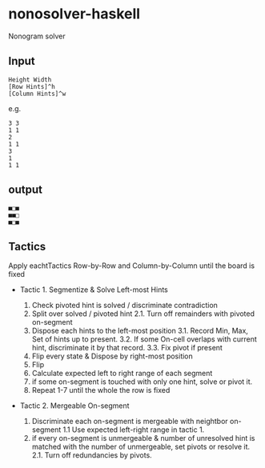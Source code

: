 # nonosolver-haskell

Nonogram solver

## Input

```
Height Width
[Row Hints]^h
[Column Hints]^w
```

e.g.

```
3 3
1 1
2
1 1
3
1
1 1
```

## output

```
■□■
■■□
■□■
```

## Tactics

Apply eachtTactics Row-by-Row and Column-by-Column until the board is fixed

* Tactic 1. Segmentize & Solve Left-most Hints
  1. Check pivoted hint is solved / discriminate contradiction
  2. Split over solved / pivoted hint
    2.1. Turn off remainders with pivoted on-segment
  3. Dispose each hints to the left-most position
    3.1. Record Min, Max, Set of hints up to present.
    3.2. If some On-cell overlaps with current hint, discriminate it by that record.
    3.3. Fix pivot if present
  4. Flip every state & Dispose by right-most position
  5. Flip
  6. Calculate expected left to right range of each segment
  7. if some on-segment is touched with only one hint, solve or pivot it.
  8. Repeat 1-7 until the whole the row is fixed

* Tactic 2. Mergeable On-segment
  1. Discriminate each on-segment is mergeable with neightbor on-segment
    1.1 Use expected left-right range in tactic 1.
  2. if every on-segment is unmergeable & number of unresolved hint is matched with the number of unmergeable, set pivots or resolve it.
    2.1. Turn off redundancies by pivots.
